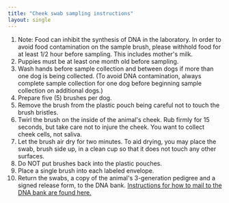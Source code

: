 ```yaml
---
title: "Cheek swab sampling instructions"
layout: single
---
```


1. Note: Food can inhibit the synthesis of DNA in the laboratory. In order to avoid food contamination on the sample brush, please withhold food for at least 1/2 hour before sampling. This includes mother's milk.
1. Puppies must be at least one month old before sampling.
1. Wash hands before sample collection and between dogs if more than one dog is being collected. (To avoid DNA contamination, always complete sample collection for one dog before beginning sample collection on additional dogs.)
1. Prepare five (5) brushes per dog.
1. Remove the brush from the plastic pouch being careful not to touch the brush bristles.
1. Twirl the brush on the inside of the animal's cheek. Rub firmly for 15 seconds, but take care not to injure the cheek. You want to collect cheek cells, not saliva.
1. Let the brush air dry for two minutes. To aid drying, you may place the swab, brush side up, in a clean cup so that it does not touch any other surfaces.
1. Do NOT put brushes back into the plastic pouches.
1. Place a single brush into each labeled envelope.
1. Return the swabs, a copy of the animal's 3-generation pedigree and a signed release form, to the DNA bank. [Instructions for how to mail to the DNA bank are found here.](/files/Individual_DNA_Swab_Collection-US_Customs_Instructions.pdf)
